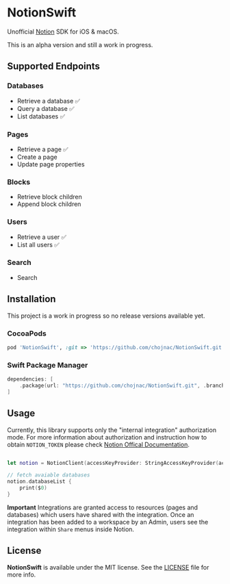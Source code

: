 # NotionSwift

Unofficial [Notion](https://www.notion.so) SDK for iOS & macOS. 

This is an alpha version and still a work in progress.

## Supported Endpoints

### Databases
 * Retrieve a database ✅
 * Query a database ✅
 * List databases ✅
 
### Pages
* Retrieve a page ✅
* Create a page
* Update page properties

### Blocks 
* Retrieve block children
* Append block children

### Users
* Retrieve a user ✅
* List all users ✅

### Search 
* Search 


## Installation

This project is a work in progress so no release versions available yet.

### CocoaPods

```ruby
pod 'NotionSwift', :git => 'https://github.com/chojnac/NotionSwift.git', :branch => 'main'
```

### Swift Package Manager

```swift
dependencies: [
    .package(url: "https://github.com/chojnac/NotionSwift.git", .branch("main"))
]
```

## Usage

Currently, this library supports only the "internal integration" authorization mode. For more information about authorization and 
instruction how to obtain `NOTION_TOKEN` please check [Notion Offical Documentation](https://developers.notion.com/docs/authorization).

```swift

let notion = NotionClient(accessKeyProvider: StringAccessKeyProvider(accessKey: "{NOTION_TOKEN}"))

// fetch avaiable databases
notion.databaseList {
    print($0)
}
```

**Important**
Integrations are granted access to resources (pages and databases) which users have shared with the integration. Once an integration has been added to a workspace by an Admin, users see the integration within `Share` menus inside Notion.

## License

**NotionSwift** is available under the MIT license. See the [LICENSE](https://github.com/chojnac/NotionSwift/blob/master/LICENSE) file for more info.
